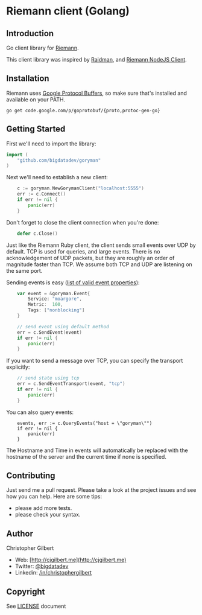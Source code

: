 # Riemann client (Golang)

## Introduction

Go client library for [Riemann](https://github.com/aphyr/riemann).

This client library was inspired by [Raidman](https://github.com/amir/raidman), and [Riemann NodeJS Client](https://github.com/perezd/riemann-nodejs-client).

## Installation

Riemann uses [Google Protocol Buffers](http://code.google.com/p/protobuf/), so make sure that's installed and available on your PATH.

```
go get code.google.com/p/goprotobuf/{proto,protoc-gen-go}
```

## Getting Started

First we'll need to import the library:

```go
import (
    "github.com/bigdatadev/goryman"
)
```

Next we'll need to establish a new client:

```go
    c := goryman.NewGorymanClient("localhost:5555")
    err := c.Connect()
    if err != nil {
        panic(err)
    }
```

Don't forget to close the client connection when you're done:

```go
    defer c.Close()
```

Just like the Riemann Ruby client, the client sends small events over UDP by default. TCP is used for queries, and large events. There is no acknowledgement of UDP packets, but they are roughly an order of magnitude faster than TCP. We assume both TCP and UDP are listening on the same port.

Sending events is easy ([list of valid event properties](http://aphyr.github.com/riemann/concepts.html)):

```go
    var event = &goryman.Event{
        Service: "moargore",
        Metric:  100,
        Tags: ["nonblocking"]
    }

    // send event using default method
    err = c.SendEvent(event)
    if err != nil {
        panic(err)
    }
```

If you want to send a message over TCP, you can specify the transport explicitly:

```go
    // send state using tcp
    err = c.SendEventTransport(event, "tcp")
    if err != nil {
        panic(err)
    }
```

You can also query events:

```
    events, err := c.QueryEvents("host = \"goryman\"")
    if err != nil {
        panic(err)
    }
```

The Hostname and Time in events will automatically be replaced with the hostname of the server and the current time if none is specified.

## Contributing

Just send me a pull request. Please take a look at the project issues and see how you can help. Here are some tips:
- please add more tests.
- please check your syntax.

## Author

Christopher Gilbert

* Web: [http://cjgilbert.me](http://cjgilbert.me)
* Twitter: [@bigdatadev](https://twitter.com/bigdatadev)
* Linkedin: [/in/christophergilbert](https://www.linkedin.com/in/christophergilbert)

## Copyright

See [LICENSE](LICENSE) document
